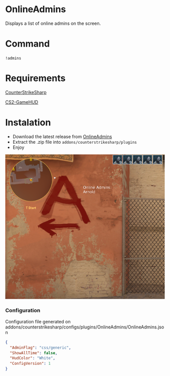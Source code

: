 # OnlineAdmins


Displays a list of online admins on the screen.

# Command
`!admins`

# Requirements
[CounterStrikeSharp](https://github.com/roflmuffin/CounterStrikeSharp)

[CS2-GameHUD](https://github.com/darkerz7/CS2-GameHUD/tree/main)


# Instalation
- Download the latest release from [OnlineAdmins](https://github.com/M1Kac/OnlineAdmins/releases)
- Extract the .zip file into `addons/counterstrikesharp/plugins`
- Enjoy

![image info](./admins.png)

### Configuration

Configuration file generated on addons/counterstrikesharp/configs/plugins/OnlineAdmins/OnlineAdmins.json
```json
{
  "AdminFlag": "css/generic",
  "ShowAllTime": false,
  "HudColor": "White",
  "ConfigVersion": 1
}
```
